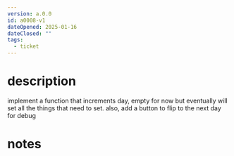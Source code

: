 ```yaml
---
version: a.0.0
id: a0008-v1
dateOpened: 2025-01-16
dateClosed: ""
tags:
  - ticket
---
```

# description
implement a function that increments day, empty for now but eventually will set all the things that need to set. 
also, add a button to flip to the next day for debug
# notes
